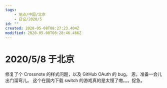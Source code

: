 ```yaml
---
tags:
    - 地点/中国/北京
    - 日记/2020/5
id: ""
created: 2020-05-08T08:27:23.404Z
modified: 2020-05-08T08:28:46.466Z
---
```

# 2020/5/8 于北京
<!-- @timer "date":"Fri May 08 2020 16:28:14 GMT+0800 (China Standard Time)" -->
修复了个 Crossnote 的样式问题，以及 GitHub OAuth 的 bug。
恩，准备一会儿出门溜弯儿。
这个在国内下载 switch 的游戏真的是太慢了嗷。。。捉急。

